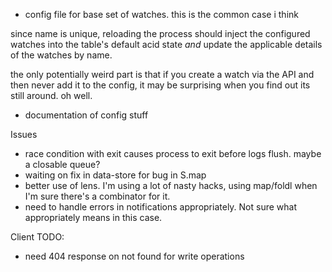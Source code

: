 * config file for base set of watches. this is the common case i think

since name is unique, reloading the process should inject the configured
watches into the table's default acid state *and* update the applicable details
of the watches by name.

the only potentially weird part is that if you create a watch via the API and
then never add it to the config, it may be surprising when you find out its
still around. oh well.

* documentation of config stuff

Issues
* race condition with exit causes process to exit before logs flush. maybe a
  closable queue?
* waiting on fix in data-store for bug in S.map
* better use of lens. I'm using a lot of nasty hacks, using map/foldl when I'm
  sure there's a combinator for it.
* need to handle errors in notifications appropriately. Not sure what
  appropriately means in this case.

Client TODO:
* need 404 response on not found for write operations
